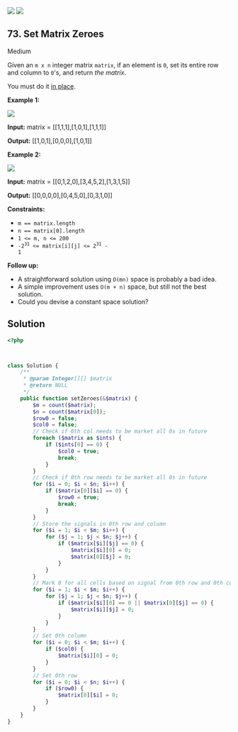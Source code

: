 [![](https://img.shields.io/github/stars/LeetCode-in-Ruby/LeetCode-in-Ruby?label=Stars&style=flat-square)](https://github.com/LeetCode-in-Ruby/LeetCode-in-Ruby)
[![](https://img.shields.io/github/forks/LeetCode-in-Ruby/LeetCode-in-Ruby?label=Fork%20me%20on%20GitHub%20&style=flat-square)](https://github.com/LeetCode-in-Ruby/LeetCode-in-Ruby/fork)

## 73\. Set Matrix Zeroes

Medium

Given an `m x n` integer matrix `matrix`, if an element is `0`, set its entire row and column to `0`'s, and return _the matrix_.

You must do it [in place](https://en.wikipedia.org/wiki/In-place_algorithm).

**Example 1:**

![](https://assets.leetcode.com/uploads/2020/08/17/mat1.jpg)

**Input:** matrix = \[\[1,1,1],[1,0,1],[1,1,1]]

**Output:** [[1,0,1],[0,0,0],[1,0,1]] 

**Example 2:**

![](https://assets.leetcode.com/uploads/2020/08/17/mat2.jpg)

**Input:** matrix = \[\[0,1,2,0],[3,4,5,2],[1,3,1,5]]

**Output:** [[0,0,0,0],[0,4,5,0],[0,3,1,0]] 

**Constraints:**

*   `m == matrix.length`
*   `n == matrix[0].length`
*   `1 <= m, n <= 200`
*   <code>-2<sup>31</sup> <= matrix[i][j] <= 2<sup>31</sup> - 1</code>

**Follow up:**

*   A straightforward solution using `O(mn)` space is probably a bad idea.
*   A simple improvement uses `O(m + n)` space, but still not the best solution.
*   Could you devise a constant space solution?

## Solution

```php
<?php



class Solution {
    /**
     * @param Integer[][] $matrix
     * @return NULL
     */
    public function setZeroes(&$matrix) {
        $m = count($matrix);
        $n = count($matrix[0]);
        $row0 = false;
        $col0 = false;
        // Check if 0th col needs to be market all 0s in future
        foreach ($matrix as $ints) {
            if ($ints[0] == 0) {
                $col0 = true;
                break;
            }
        }
        // Check if 0th row needs to be market all 0s in future
        for ($i = 0; $i < $n; $i++) {
            if ($matrix[0][$i] == 0) {
                $row0 = true;
                break;
            }
        }
        // Store the signals in 0th row and column
        for ($i = 1; $i < $m; $i++) {
            for ($j = 1; $j < $n; $j++) {
                if ($matrix[$i][$j] == 0) {
                    $matrix[$i][0] = 0;
                    $matrix[0][$j] = 0;
                }
            }
        }
        // Mark 0 for all cells based on signal from 0th row and 0th column
        for ($i = 1; $i < $m; $i++) {
            for ($j = 1; $j < $n; $j++) {
                if ($matrix[$i][0] == 0 || $matrix[0][$j] == 0) {
                    $matrix[$i][$j] = 0;
                }
            }
        }
        // Set 0th column
        for ($i = 0; $i < $m; $i++) {
            if ($col0) {
                $matrix[$i][0] = 0;
            }
        }
        // Set 0th row
        for ($i = 0; $i < $n; $i++) {
            if ($row0) {
                $matrix[0][$i] = 0;
            }
        }
    }
}
```